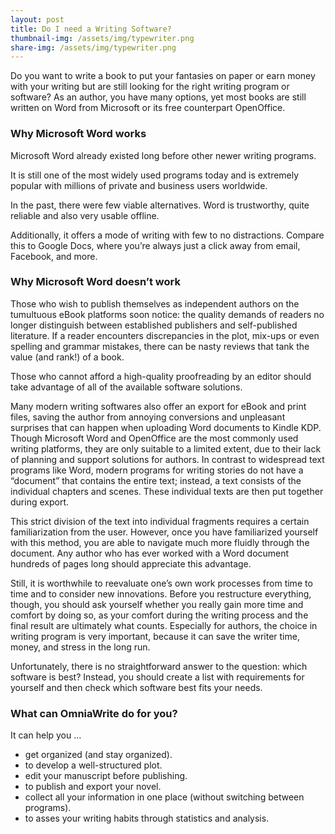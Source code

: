 ```yaml
---
layout: post
title: Do I need a Writing Software?
thumbnail-img: /assets/img/typewriter.png
share-img: /assets/img/typewriter.png
---
```


Do you want to write a book to put your fantasies on paper or earn money with your writing but are still looking for the right writing program or software? As an author, you have many options, yet most books are still written on Word from Microsoft or its free counterpart OpenOffice.
### Why Microsoft Word works
Microsoft Word already existed long before other newer writing programs.

It is still one of the most widely used programs today and is extremely popular with millions of private and business users worldwide.

In the past, there were few viable alternatives. Word is trustworthy, quite reliable and also very usable offline.

Additionally, it offers a mode of writing with few to no distractions. Compare this to Google Docs, where you’re always just a click away from email, Facebook, and more.
### Why Microsoft Word doesn’t work
Those who wish to publish themselves as independent authors on the tumultuous eBook platforms soon notice: the quality demands of readers no longer distinguish between established publishers and self-published literature. If a reader encounters discrepancies in the plot, mix-ups or even spelling and grammar mistakes, there can be nasty reviews that tank the value (and rank!) of a book.

Those who cannot afford a high-quality proofreading by an editor should take advantage of all of the available software solutions.

Many modern writing softwares also offer an export for eBook and print files, saving the author from annoying conversions and unpleasant surprises that can happen when uploading Word documents to Kindle KDP. Though Microsoft Word and OpenOffice are the most commonly used writing platforms, they are only suitable to a limited extent, due to their lack of planning and support solutions for authors. In contrast to widespread text programs like Word, modern programs for writing stories do not have a “document” that contains the entire text; instead, a text consists of the individual chapters and scenes. These individual texts are then put together during export.

This strict division of the text into individual fragments requires a certain familiarization from the user. However, once you have familiarized yourself with this method, you are able to navigate much more fluidly through the document. Any author who has ever worked with a Word document hundreds of pages long should appreciate this advantage.

Still, it is worthwhile to reevaluate one’s own work processes from time to time and to consider new innovations. Before you restructure everything, though, you should ask yourself whether you really gain more time and comfort by doing so, as your comfort during the writing process and the final result are ultimately what counts. Especially for authors, the choice in writing program is very important, because it can save the writer time, money, and stress in the long run.

Unfortunately, there is no straightforward answer to the question: which software is best? Instead, you should create a list with requirements for yourself and then check which software best fits your needs.
### What can OmniaWrite do for you?
It can help you …

- get organized (and stay organized).
- to develop a well-structured plot.
- edit your manuscript before publishing.
- to publish and export your novel.
- collect all your information in one place (without switching between programs).
- to asses your writing habits through statistics and analysis.